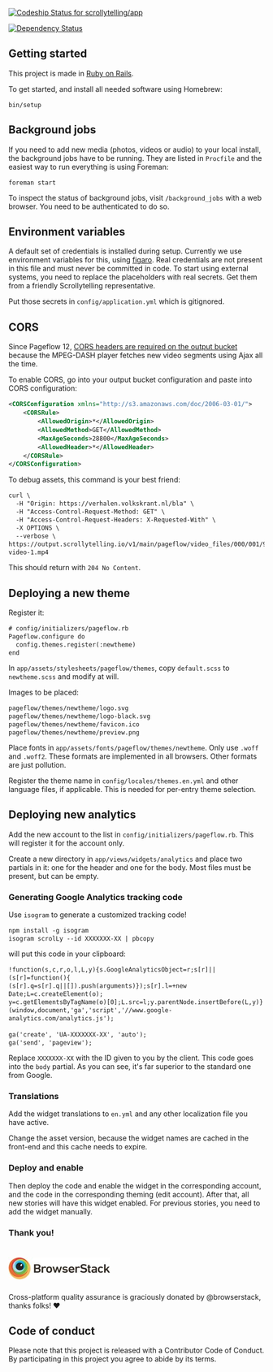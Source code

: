 [![Codeship Status for scrollytelling/app](https://codeship.com/projects/7f550840-f8e9-0132-4345-3a92bb520805/status?branch=master)](https://codeship.com/projects/86736)

[![Dependency Status](https://www.versioneye.com/user/projects/59afec9e0fb24f0032e40ad4/badge.svg?style=flat-square)](https://www.versioneye.com/user/projects/59afec9e0fb24f0032e40ad4)

## Getting started

This project is made in [Ruby on Rails](http://rubyonrails.org).

To get started, and install all needed software using Homebrew:

```
bin/setup
```

## Background jobs

If you need to add new media (photos, videos or audio) to your local install, the background jobs have to be running. They are listed in `Procfile` and the easiest way to run everything is using Foreman:

```
foreman start
```

To inspect the status of background jobs, visit `/background_jobs` with a web browser. You need to be authenticated to do so.

## Environment variables

A default set of credentials is installed during setup. Currently we use
environment variables for this, using [figaro](https://github.com/laserlemon/figaro). Real
credentials are not present in this file and must never be committed in code. To start using
external systems, you need to replace the placeholders with real secrets. Get
them from a friendly Scrollytelling representative.

Put those secrets in `config/application.yml` which is gitignored.

## CORS

Since Pageflow 12, [CORS headers are required on the output bucket](https://github.com/codevise/pageflow/blob/a8a53e57b8ca6003d9fc5f971bb878680264528b/doc/setting_up_external_services.md#bucket-configuration) because the MPEG-DASH player fetches
new video segments using Ajax all the time.

To enable CORS, go into your output bucket configuration and paste into CORS configuration:

``` xml
<CORSConfiguration xmlns="http://s3.amazonaws.com/doc/2006-03-01/">
    <CORSRule>
        <AllowedOrigin>*</AllowedOrigin>
        <AllowedMethod>GET</AllowedMethod>
        <MaxAgeSeconds>28800</MaxAgeSeconds>
        <AllowedHeader>*</AllowedHeader>
    </CORSRule>
</CORSConfiguration>
```

To debug assets, this command is your best friend:

``` shell
curl \
  -H "Origin: https://verhalen.volkskrant.nl/bla" \
  -H "Access-Control-Request-Method: GET" \
  -H "Access-Control-Request-Headers: X-Requested-With" \
  -X OPTIONS \
  --verbose \ https://output.scrollytelling.io/v1/main/pageflow/video_files/000/001/963/dash/medium/rendition-video-1.mp4
```

This should return with `204 No Content`.

## Deploying a new theme

Register it:

```
# config/initializers/pageflow.rb
Pageflow.configure do
  config.themes.register(:newtheme)
end
```

In `app/assets/stylesheets/pageflow/themes`, copy `default.scss` to `newtheme.scss` and modify at will.

Images to be placed:

```
pageflow/themes/newtheme/logo.svg
pageflow/themes/newtheme/logo-black.svg
pageflow/themes/newtheme/favicon.ico
pageflow/themes/newtheme/preview.png
```

Place fonts in `app/assets/fonts/pageflow/themes/newtheme`. Only use `.woff` and `.woff2`. These formats are implemented in all browsers. Other formats are just pollution.

Register the theme name in `config/locales/themes.en.yml` and other language files, if applicable. This is needed for per-entry theme selection.

## Deploying new analytics

Add the new account to the list in `config/initializers/pageflow.rb`. This will register it for the account only.

Create a new directory in `app/views/widgets/analytics` and place two partials in it: one for the header and one for the body. Most files must be present, but can be empty.

### Generating Google Analytics tracking code

Use `isogram` to generate a customized tracking code!

```
npm install -g isogram
isogram scrolLy --id XXXXXXX-XX | pbcopy
```

will put this code in your clipboard:

```
!function(s,c,r,o,l,L,y){s.GoogleAnalyticsObject=r;s[r]||(s[r]=function(){
(s[r].q=s[r].q||[]).push(arguments)});s[r].l=+new Date;L=c.createElement(o);
y=c.getElementsByTagName(o)[0];L.src=l;y.parentNode.insertBefore(L,y)}
(window,document,'ga','script','//www.google-analytics.com/analytics.js');

ga('create', 'UA-XXXXXXX-XX', 'auto');
ga('send', 'pageview');
```

Replace `XXXXXXX-XX` with the ID given to you by the client. This code goes into the `body` partial. As you can see, it's far superior to the standard one from Google.

### Translations

Add the widget translations to `en.yml` and any other localization file you have active.

Change the asset version, because the widget names are cached in the front-end and this cache needs to expire.

### Deploy and enable

Then deploy the code and enable the widget in the corresponding account, and the code in the corresponding theming (edit account). After that, all new stories will have this widget enabled. For previous stories, you need to add the widget manually.

### Thank you!

# ![BrowserStack](public/img/BrowserStack.jpg)

Cross-platform quality assurance is graciously donated by @browserstack, thanks folks! ❤️

## Code of conduct

Please note that this project is released with a Contributor Code of Conduct. By participating in this project you agree to abide by its terms.

